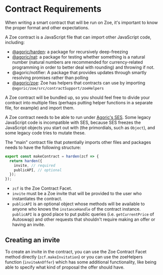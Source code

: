# Contract Requirements

<Zoe-Version/>

When writing a smart contract that will be run on Zoe, it's important
to know the proper format and other expectations. 

A Zoe contract is a JavaScript file that can import other JavaScript
code, including:

* [@agoric/harden](https://www.npmjs.com/package/@agoric/harden): a package for recursively deep-freezing
* [@agoric/nat](https://www.npmjs.com/package/@agoric/nat): a package
  for testing whether something is a natural number (natural numbers
  are recommended for currency-related programming in order to better
  deal with rounding) and throwing if
  not.
* @agoric/notifier: A package that provides updates through
  smartly resolving promises rather than polling
* [@agoric/zoe](https://www.npmjs.com/package/@agoric/zoe): Zoe has
  helpers that contracts can use by importing
  `@agoric/zoe/src/contractSupport/zoeHelpers`

A Zoe contract will be bundled up, so you should feel free to divide
your contract into multiple files (perhaps putting helper functions in a
separate file, for example) and import them.

A Zoe contract needs to be able to run under [Agoric's SES](https://github.com/Agoric/ses-shim#secure-ecmascript-shim-ses-shim). Some legacy
JavaScript code is incompatible with SES, because SES freezes the
JavaScript objects you start out with (the primordials, such as `Object`), and some legacy code tries to
mutate these. 

The "main" contract file that potentially imports other files and
packages needs to have the following structure:

```js
export const makeContract = harden(zcf => {
  return harden({
    invite, // required
    publicAPI, // optional
  });
});
```

* `zcf` is the <router-link
  to="/zoe/api/zoe-contract-facet.html">Zoe Contract
  Facet</router-link>.
* `invite` must be a Zoe
invite that will be provided to the user who instantiates the
contract. 
* `publicAPI` is an optional object whose methods will be
available to anyone who knows the `instanceHandle` of the contract
instance. `publicAPI` is a good place to put public queries (i.e.
`getCurrentPrice` of Autoswap) and other
requests that shouldn't require making an offer or having an invite.

## Creating an invite

To create an invite in the contract, you can use the Zoe Contract
Facet method directly (<router-link
to="/zoe/api/zoe-contract-facet.html#zcf-makeinvitation-offerhook-customproperties">`zcf.makeInvitation`</router-link>) or you can use the
zoeHelpers function (<router-link to="/zoe/api/zoe-helpers.html#zoehelper-inviteanoffer-options">`inviteAnOffer`</router-link>) which has some additional
functionality, like being able to specify what kind of proposal the
offer should have. 